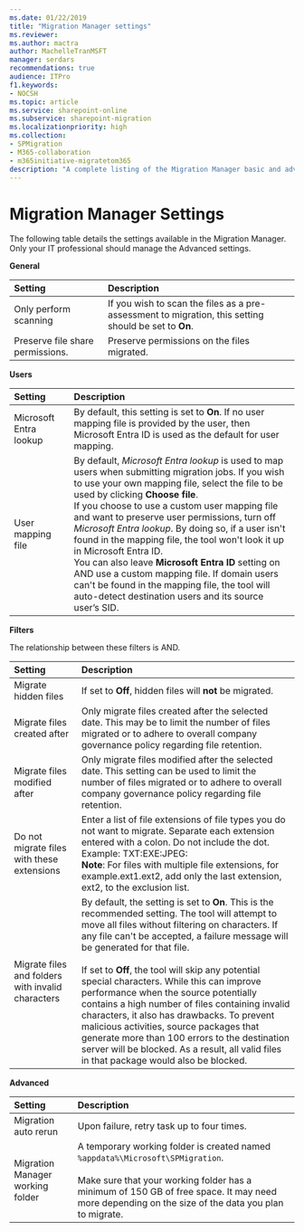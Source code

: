 ```yaml
---
ms.date: 01/22/2019
title: "Migration Manager settings"
ms.reviewer: 
ms.author: mactra
author: MachelleTranMSFT
manager: serdars
recommendations: true
audience: ITPro
f1.keywords:
- NOCSH
ms.topic: article
ms.service: sharepoint-online
ms.subservice: sharepoint-migration
ms.localizationpriority: high
ms.collection: 
- SPMigration
- M365-collaboration
- m365initiative-migratetom365
description: "A complete listing of the Migration Manager basic and advanced settings." 
---
```


# Migration Manager Settings



The following table details the settings available in the Migration Manager. Only your IT professional should manage the Advanced settings.

**General**
 
|**Setting**|**Description**|
|:-----|:-----|
|Only perform scanning|If you wish to scan the files as a pre-assessment to migration, this setting should be set to **On**.|
|Preserve file share permissions.|Preserve permissions on the files migrated.|


**Users**

|**Setting**|**Description**|
|:-----|:-----|
|Microsoft Entra lookup |By default, this setting is set to **On**. If no user mapping file is provided by the user, then Microsoft Entra ID is used as the default for user mapping.|
|User mapping file|By default, *Microsoft Entra lookup* is used to map users when submitting migration jobs. If you wish to use your own mapping file, select the file to be used by clicking **Choose file**. </br> If you choose to use a custom user mapping file and want to preserve user permissions, turn off *Microsoft Entra lookup*. By doing so, if a user isn't found in the mapping file, the tool won't look it up in Microsoft Entra ID. </br> You can also leave **Microsoft Entra ID** setting on AND use a custom mapping file.  If domain users can't be found in the mapping file, the tool will auto-detect destination users and its source user’s SID.|

**Filters**

The relationship between these filters is AND.

|**Setting**|**Description**|
|:-----|:-----|
|Migrate hidden files|If set to **Off**, hidden files will **not** be migrated.|
|Migrate files created after|Only migrate files created after the selected date. This may be to limit the number of files migrated or to adhere to overall company governance policy regarding file retention.|
|Migrate files modified after|Only migrate files modified after the selected date. This setting can be used to limit the number of files migrated or to adhere to overall company governance policy regarding file retention. |
|Do not migrate files with these extensions|Enter a list of file extensions of file types you do not want to migrate. Separate each extension entered with a colon. Do not include the dot.  Example: TXT:EXE:JPEG: </br> **Note**: For files with multiple file extensions, for example.ext1.ext2, add only the last extension, ext2, to the exclusion list.|
|Migrate files and folders with invalid characters|By default, the setting is set to **On**. This is the recommended setting. The tool will attempt to move all files without filtering on characters. If any file can't be accepted, a failure message will be generated for that file.  <br/><br/>  If set to **Off**, the tool will skip any potential special characters. While this can improve performance when the source potentially contains a high number of files containing invalid characters, it also has drawbacks. To prevent malicious activities, source packages that generate more than 100 errors to the destination server will be blocked. As a result, all valid files in that package would also be blocked.  <br/> |


**Advanced**

|**Setting**|**Description**|
|:-----|:-----|
|Migration auto rerun|Upon failure, retry task up to four times.|
|Migration Manager working folder|A temporary working folder is created named `%appdata%\Microsoft\SPMigration`. </br></br> Make sure that your working folder has a minimum of 150 GB of free space. It may need more depending on the size of the data you plan to migrate.|
